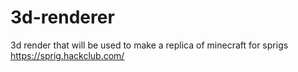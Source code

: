 # 3d-renderer
3d render that will be used to make a replica of minecraft for sprigs
https://sprig.hackclub.com/

